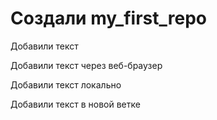 # Создали my_first_repo

Добавили текст

Добавили текст через веб-браузер

Добавили текст локально

Добавили текст в новой ветке